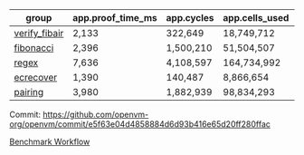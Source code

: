 | group | app.proof_time_ms | app.cycles | app.cells_used | leaf.proof_time_ms | leaf.cycles | leaf.cells_used |
| -- | -- | -- | -- | -- | -- | -- |
| [verify_fibair](https://github.com/openvm-org/openvm/blob/benchmark-results/benchmarks-pr/1997/verify_fibair-e5f63e04d4858884d6d93b416e65d20ff280ffac.md) | 2,133 |  322,649 |  18,749,712 |- | - | - |
| [fibonacci](https://github.com/openvm-org/openvm/blob/benchmark-results/benchmarks-pr/1997/fibonacci-e5f63e04d4858884d6d93b416e65d20ff280ffac.md) | 2,396 |  1,500,210 |  51,504,507 |- | - | - |
| [regex](https://github.com/openvm-org/openvm/blob/benchmark-results/benchmarks-pr/1997/regex-e5f63e04d4858884d6d93b416e65d20ff280ffac.md) | 7,636 |  4,108,597 |  164,734,992 |- | - | - |
| [ecrecover](https://github.com/openvm-org/openvm/blob/benchmark-results/benchmarks-pr/1997/ecrecover-e5f63e04d4858884d6d93b416e65d20ff280ffac.md) | 1,390 |  140,487 |  8,866,654 |- | - | - |
| [pairing](https://github.com/openvm-org/openvm/blob/benchmark-results/benchmarks-pr/1997/pairing-e5f63e04d4858884d6d93b416e65d20ff280ffac.md) | 3,980 |  1,882,939 |  98,834,293 |- | - | - |


Commit: https://github.com/openvm-org/openvm/commit/e5f63e04d4858884d6d93b416e65d20ff280ffac

[Benchmark Workflow](https://github.com/openvm-org/openvm/actions/runs/17050472442)
